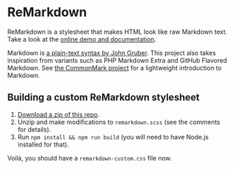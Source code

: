
# ReMarkdown

ReMarkdown is a stylesheet that makes HTML look like raw Markdown text.
Take a look at the [online demo and documentation](https://fvsch.github.io/remarkdown/).

Markdown is [a plain-text syntax by John Gruber](http://daringfireball.net/projects/markdown/). This project also takes inspiration from variants such as PHP Markdown Extra and GitHub Flavored Markdown. See [the CommonMark project](http://commonmark.org/) for a lightweight introduction to Markdown.

## Building a custom ReMarkdown stylesheet

1.  [Download a zip of this repo](https://github.com/fvsch/remarkdown/archive/master.zip).
2.  Unzip and make modifications to `remarkdown.scss` (see the comments for details).
3.  Run `npm install && npm run build` (you will need to have Node.js installed for that).

Voilà, you should have a `remarkdown-custom.css` file now.
